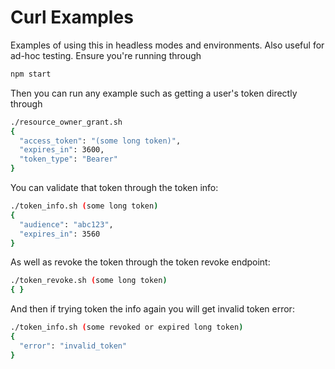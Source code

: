 # Curl Examples

Examples of using this in headless modes and environments.  Also useful for ad-hoc testing.  Ensure
you're running through

```sh
npm start
```

Then you can run any example such as getting a user's token directly through 

```sh
./resource_owner_grant.sh
{
  "access_token": "(some long token)",
  "expires_in": 3600,
  "token_type": "Bearer"
}
```

You can validate that token through the token info:

```sh
./token_info.sh (some long token)
{ 
  "audience": "abc123",
  "expires_in": 3560
}
```

As well as revoke the token through the token revoke endpoint:
```sh
./token_revoke.sh (some long token)
{ }
```

And then if trying token the info again you will get invalid token error:
```sh
./token_info.sh (some revoked or expired long token)
{
  "error": "invalid_token"
}
```

